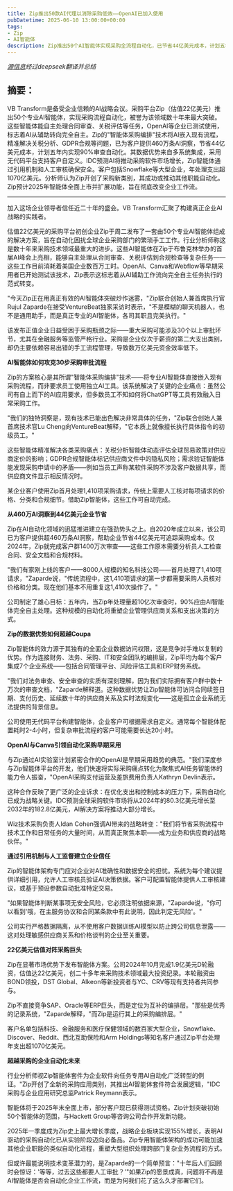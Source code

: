 ```yaml
---
title: Zip推出50款AI代理以消除采购低效——OpenAI已加入使用
pubDatetime: 2025-06-10 13:00:00+00:00
tags:
- Zip
- AI智能体
description: Zip推出50个AI智能体实现采购全流程自动化，已节省44亿美元成本，计划五年内实现90%审查自动化，引领企业采购变革。
---
```


*[源信息](https://venturebeat.com/ai/zip-debuts-50-ai-agents-to-kill-procurement-inefficiencies-openai-is-already-on-board/)经过deepseek翻译并总结*

## 摘要：

VB Transform是备受企业信赖的AI战略会议。采购平台Zip（估值22亿美元）推出50个专业AI智能体，实现采购流程自动化，被誉为该领域数十年来最大突破。这些智能体能自主处理合同审查、关税评估等任务，OpenAI等企业已测试使用，标志着AI从辅助转向完全自主。Zip的"智能体采购编排"技术将AI嵌入现有流程，精准解决关税分析、GDPR合规等问题，已为客户提供460万条AI洞察，节省44亿美元成本，计划五年内实现90%审查自动化。其数据优势来自多系统集成，采用无代码平台支持客户自定义。IDC预测AI将推动采购软件市场增长，Zip智能体通过引用机制和人工审核确保安全。客户包括Snowflake等大型企业，年处理支出超1070亿美元。分析师认为Zip开创了采购新类别，其成功或推动其他职能自动化。Zip预计2025年智能体全面上市并扩展功能，旨在彻底改变企业工作流。

---

加入这场企业领导者信任近二十年的盛会。VB Transform汇聚了构建真正企业AI战略的实践者。

估值22亿美元的采购平台初创企业Zip于周二发布了一套由50个专业AI智能体组成的解决方案，旨在自动化困扰全球企业采购部门的繁琐手工工作。行业分析师称这是数十年来采购技术领域最重大的进步。这些AI智能体在Zip于布鲁克林举办的首届AI峰会上亮相，能够自主处理从合同审查、关税评估到合规检查等复杂任务——这些工作目前消耗着美国企业数百万工时。OpenAI、Canva和Webflow等早期采用者已开始测试该技术，Zip表示这标志着从AI辅助工作流向完全自主任务执行的范式转变。

"今天Zip正在用真正有效的AI智能体突破炒作迷雾，"Zip联合创始人兼首席执行官Rujul Zaparde在接受VentureBeat独家采访时表示，"不是模糊的聊天机器人，也不是通用助手，而是真正专业的AI智能体，各司其职且完美执行。"

该发布正值企业日益受困于采购瓶颈之际——重大采购可能涉及30个以上审批环节，尤其在金融服务等监管严格行业。采购是企业仅次于薪资的第二大支出类别，却仍主要依赖容易出错的手工流程管理，导致数万亿美元资金效率低下。

**AI智能体如何攻克30步采购审批流程**

Zip的方案核心是其所谓"智能体采购编排"技术——将专业AI智能体直接嵌入现有采购流程，而非要求员工使用独立AI工具。该系统解决了关键的企业痛点：虽然公司有自上而下的AI应用要求，但多数员工不知如何将ChatGPT等工具有效融入日常采购工作。

"我们的独特洞察是，现有技术已能出色解决非常具体的任务，"Zip联合创始人兼首席技术官Lu Cheng向VentureBeat解释，"它本质上就像擅长执行具体指令的初级员工。"

这些智能体精准解决各类采购痛点：关税分析智能体动态评估全球贸易政策对供应商定价的影响；GDPR合规智能体标记供应商文件中的隐私风险；需求验证智能体能发现采购申请中的矛盾——例如当员工声称某软件采购不涉及客户数据共享，而供应商文件显示相反情况时。

某企业客户使用Zip首月处理1,410项采购请求，传统上需要人工核对每项请求的价格、分类和合规细节。借助Zip智能体，这些工作可自动完成。

**从460万AI洞察到44亿美元企业节省**

Zip在AI自动化领域的迅猛推进建立在强劲势头之上。自2020年成立以来，该公司已为客户提供超460万条AI洞察，帮助企业节省44亿美元可追踪采购成本。仅2024年，Zip就完成客户群1400万次审查——这些工作原本需要分析员人工检查合同、安全文档和合规材料。

"我们有家刚上线的客户——8000人规模的知名科技公司——首月处理了1,410项请求，"Zaparde说，"传统流程中，这1,410项请求的第一步都需要采购人员核对价格和分类。现在他们基本不用重复这1,410次操作了。"

公司制定了雄心目标：五年内，当Zip年处理量超10亿次审查时，90%应由AI智能体完全自主处理。这种规模的自动化将重塑企业管理供应商关系和支出决策的方式。

**Zip的数据优势如何超越Coupa**

Zip智能体的效力源于其独有的全面企业数据访问权限，这是竞争对手难以复制的优势。作为连接财务、法务、采购、IT和安全团队的编排层，Zip平均为每个客户集成7个企业系统——包括合同管理平台、风险评估工具和ERP财务系统。

"我们对法务审查、安全审查的实质有深刻理解，因为我们实际拥有客户群中数十万次的审查文档，"Zaparde解释道。这种数据优势让Zip智能体可访问合同续签日期、支付历史、延续数十年的供应商关系及实时法规变化——这是孤立企业系统无法提供的背景信息。

公司使用无代码平台构建智能体，企业客户可根据需求自定义。通常每个智能体配置耗时2-4小时，但复杂审批流程的客户可能需要长达20小时。

**OpenAI与Canva引领自动化采购早期采用**

与Zip通过AI实验室计划紧密合作的OpenAI是早期采用趋势的典范。"我们深度参与Zip智能体平台的开发，他们快速将实际采购痛点转化为聚焦式AI任务智能体的能力令人振奋，"OpenAI采购支付运营及差旅费用负责人Kathryn Devlin表示。

这种合作反映了更广泛的企业诉求：在优化支出和控制成本的压力下，采购自动化已成为战略关键。IDC预测全球采购软件市场将从2024年的80.3亿美元增长至2032年的182.8亿美元，AI解决方案将推动大部分增长。

Wiz技术采购负责人Idan Cohen强调AI带来的战略转变："我们将节省采购流程中技术工作和日常任务的大量时间，从而真正聚焦本职——成为业务和供应商的战略伙伴。"

**通过引用机制与人工监督建立企业信任**

Zip的智能体架构专门应对企业对AI准确性和数据安全的担忧。系统为每个建议提供详细引用，允许人工审核员验证AI决策依据。客户可配置智能体提供人工审核建议，或基于预设参数自动批准特定交易。

"如果智能体判断某事项无安全风险，它必须注明依据来源，"Zaparde说，"你可以看到'哦，在主服务协议和合同某条款中有此说明，因此判定无风险'。"

公司实行严格数据隔离，从不使用客户数据训练AI模型以防止跨公司信息泄露——这对处理敏感供应商关系和价格谈判的企业至关重要。

**22亿美元估值对阵采购巨头**

Zip在显著市场优势下发布智能体方案。公司2024年10月完成1.9亿美元D轮融资，估值达22亿美元，创二十多年来采购技术领域最大投资纪录。本轮融资由BOND领投，DST Global、Alkeon等新投资者与YC、CRV等现有支持者共同参与。

Zip不直接竞争SAP、Oracle等ERP巨头，而是定位为互补的编排层。"那些是优秀的记录系统，"Zaparde解释，"而Zip是运行其上的采购编排层。"

客户名单包括科技、金融服务和医疗保健领域的数百家大型企业，Snowflake、Discover、Reddit、西北互助保险和Arm Holdings等知名客户通过Zip平台处理年支出超1070亿美元。

**超越采购的企业自动化未来**

行业分析师视Zip智能体套件为企业软件向任务专用AI自动化广泛转型的例证。"Zip开创了全新的采购应用类别，其推出AI智能体套件符合发展逻辑，"IDC采购与企业应用研究总监Patrick Reymann表示。

智能体将于2025年末全面上市，部分客户现已获得测试资格。Zip计划突破初始50个智能体的范围，与Hackett Group等咨询公司合作开发新功能。

2025年一季度成为Zip史上最大增长季度，战略企业板块实现155%增长，表明AI驱动的采购自动化已从实验阶段迈向必备品。Zip专用智能体架构的成功可能加速其他企业职能的类似自动化进程，重塑大型组织处理跨部门复杂业务流程的方式。

但或许最能说明技术变革潜力的，是Zaparde的一个简单预言："十年后人们回顾时会惊讶：'等等，过去这些都要人工审批？'"如果Zip的愿景成真，问题将不再是AI智能体是否会自动化企业工作流，而是为何我们花了这么久才部署它们。